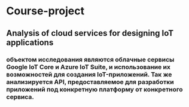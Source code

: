 # Course-project

## Analysis of cloud services for designing IoT applications

### объектом исследования являются облачные сервисы Google IoT Core и Azure IoT Suite, и использование их возможностей для создания IoT-приложений. Так же анализируется API, предоставляемое для разработки приложений под конкретную платформу от конкретного сервиса.

